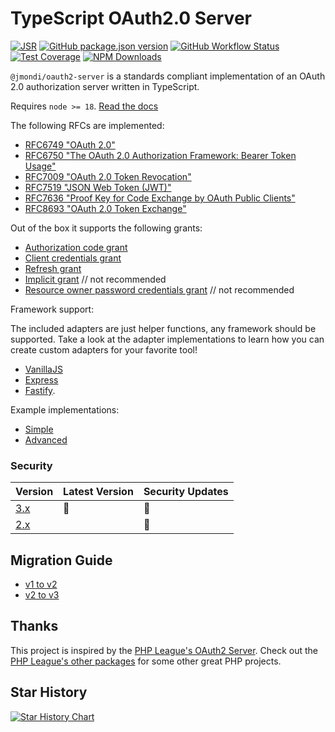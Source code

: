 # TypeScript OAuth2.0 Server

[![JSR](https://jsr.io/badges/@jmondi/oauth2-server)](https://jsr.io/@jmondi/oauth2-server)
[![GitHub package.json version](https://img.shields.io/github/package-json/v/jasonraimondi/ts-oauth2-server?style=flat-square)](https://github.com/jasonraimondi/ts-oauth2-server/releases/latest)
[![GitHub Workflow Status]( https://img.shields.io/github/actions/workflow/status/jasonraimondi/ts-oauth2-server/build-and-test.yml?branch=main&style=flat-square)](https://github.com/jasonraimondi/ts-oauth2-server)
[![Test Coverage](https://img.shields.io/codeclimate/coverage/jasonraimondi/typescript-oauth2-server?style=flat-square)](https://codeclimate.com/github/jasonraimondi/typescript-oauth2-server/test_coverage)
[![NPM Downloads](https://img.shields.io/npm/dt/@jmondi/oauth2-server?label=npm%20downloads&style=flat-square)](https://www.npmjs.com/package/@jmondi/oauth2-server)

`@jmondi/oauth2-server` is a standards compliant implementation of an OAuth 2.0 authorization server written in TypeScript. 

Requires `node >= 18`. [Read the docs](https://tsoauth2server.com/)

The following RFCs are implemented:

- [RFC6749 "OAuth 2.0"](https://tools.ietf.org/html/rfc6749)
- [RFC6750 "The OAuth 2.0 Authorization Framework: Bearer Token Usage"](https://tools.ietf.org/html/rfc6750)
- [RFC7009 "OAuth 2.0 Token Revocation"](https://tools.ietf.org/html/rfc7009)
- [RFC7519 "JSON Web Token (JWT)"](https://tools.ietf.org/html/rfc7519)
- [RFC7636 "Proof Key for Code Exchange by OAuth Public Clients"](https://tools.ietf.org/html/rfc7636)
- [RFC8693 "OAuth 2.0 Token Exchange"](https://datatracker.ietf.org/doc/html/rfc8693)

Out of the box it supports the following grants:

- [Authorization code grant](https://tsoauth2server.com/docs/grants/authorization_code)
- [Client credentials grant](https://tsoauth2server.com/docs/grants/client_credentials)
- [Refresh grant](https://tsoauth2server.com/docs/grants/refresh_token)
- [Implicit grant](https://tsoauth2server.com/docs/grants/implicit) // not recommended 
- [Resource owner password credentials grant](https://tsoauth2server.com/docs/grants/password) // not recommended

Framework support:

The included adapters are just helper functions, any framework should be supported. Take a look at the adapter implementations to learn how you can create custom adapters for your favorite tool!

- [VanillaJS](https://tsoauth2server.com/docs/adapters/vanilla)
- [Express](https://tsoauth2server.com/docs/adapters/express)
- [Fastify](https://tsoauth2server.com/docs/adapters/fastify). 

Example implementations:

- [Simple](./example)
- [Advanced](https://github.com/jasonraimondi/ts-oauth2-server-example)

### Security

| Version         | Latest Version | Security Updates |
|-----------------|----------------|------------------|
| [3.x][version3] | :tada:         | :tada:           |
| [2.x][version2] |                | :tada:           |

[version3]: https://github.com/jasonraimondi/ts-oauth2-server/tree/main
[version2]: https://github.com/jasonraimondi/ts-oauth2-server/tree/2.x

## Migration Guide

- [v1 to v2](https://github.com/jasonraimondi/ts-oauth2-server/releases/tag/v2.0.0)
- [v2 to v3](https://tsoauth2server.com/migration/v2_to_v3.html) 

## Thanks

This project is inspired by the [PHP League's OAuth2 Server](https://oauth2.thephpleague.com/). Check out the [PHP League's other packages](https://thephpleague.com/#packages) for some other great PHP projects.

## Star History

[![Star History Chart](https://api.star-history.com/svg?repos=jasonraimondi/ts-oauth2-server&type=Timeline)](https://star-history.com/#jasonraimondi/ts-oauth2-server&Timeline)
